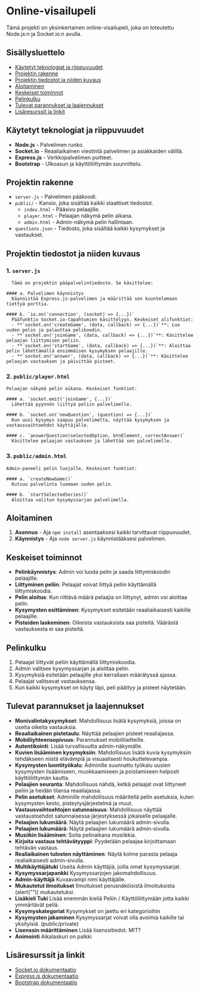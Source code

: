# Online-visailupeli
Tämä projekti on yksinkertainen online-visailupeli, joka on toteutettu Node.js:n ja Socket.io:n avulla.

## Sisällysluettelo
  - [Käytetyt teknologiat ja riippuvuudet](#käytetyt-teknologiat-ja-riippuvuudet)
  - [Projektin rakenne](#projektin-rakenne)
  - [Projektin tiedostot ja niiden kuvaus](#projektin-tiedostot-ja-niiden-kuvaus)
  - [Aloitaminen](#aloitaminen)
  - [Keskeiset toiminnot](#keskeiset-toiminnot)
  - [Pelinkulku](#pelinkulku)
  - [Tulevat parannukset ja laajennukset](#tulevat-parannukset-ja-laajennukset)
  - [Lisäresurssit ja linkit](#lisäresurssit-ja-linkit)

## Käytetyt teknologiat ja riippuvuudet
  - **Node.js** - Palvelimen runko.
  - **Socket.io** - Reaaliaikainen viestintä palvelimen ja asiakkaiden välillä.
  - **Express.js** - Verkkopalvelimen puitteet.
  - **Bootstrap** - Ulkoasun ja käyttöliittymän suunnittelu.

## Projektin rakenne
  - `server.js` - Palvelimen pääkoodi.
  - `public/` - Kansio, joka sisältää kaikki staattiset tiedostot.
    - `index.html` - Pääsivu pelaajille.
    - `player.html` - Pelaajan näkymä pelin aikana.
    - `admin.html` - Admin-näkymä pelin hallintaan.
  - `questions.json` - Tiedosto, joka sisältää kaikki kysymykset ja vastaukset.

## Projektin tiedostot ja niiden kuvaus
  ### 1. `server.js`
      Tämä on projektin pääpalvelintiedosto. Se käsittelee:
    
    #### a. Palvelimen käynnistys
      Käynnistää Express.js-palvelimen ja määrittää sen kuuntelemaan tiettyä porttia.
    
    #### b. `io.on('connection', (socket) => {...})`
      Pääfunktio Socket.io-tapahtumien käsittelyyn. Keskeiset alifunktiot:
      - **`socket.on('createGame', (data, callback) => {...})`**: Luo uuden pelin ja palauttaa pelikoodin.
      - **`socket.on('joinGame', (data, callback) => {...})`**: Käsittelee pelaajan liittymisen peliin.
      - **`socket.on('startGame', (data, callback) => {...})`**: Aloittaa pelin lähettämällä ensimmäisen kysymyksen pelaajille.
      - **`socket.on('answer', (data, callback) => {...})`**: Käsittelee pelaajan vastauksen ja päivittää pisteet.
    
  ### 2. `public/player.html`
    Pelaajan näkymä pelin aikana. Keskeiset funktiot:
    
    #### a. `socket.emit('joinGame', {...})`
      Lähettää pyynnön liittyä peliin palvelimelle.
    
    #### b. `socket.on('newQuestion', (question) => {...})`
      Kun uusi kysymys saapuu palvelimelta, näyttää kysymyksen ja vastausvaihtoehdot käyttäjälle.
    
    #### c. `answerQuestion(selectedOption, btnElement, correctAnswer)`
      Käsittelee pelaajan vastauksen ja lähettää sen palvelimelle.
    
  ### 3. `public/admin.html`
    Admin-paneeli pelin luojalle. Keskeiset funktiot:
  
    #### a. `createNewGame()`
      Kutsuu palvelinta luomaan uuden pelin.
    
    #### b. `startSelectedSeries()`
      Aloittaa valitun kysymyssarjan palvelimella.

## Aloitaminen
  1. **Asennus** - Aja `npm install` asentaaksesi kaikki tarvittavat riippuvuudet.
  2. **Käynnistys** - Aja `node server.js` käynnistääksesi palvelimen.

## Keskeiset toiminnot
  - **Pelinkäynnistys**: Admin voi luoda pelin ja saada liittymiskoodin pelaajille.
  - **Liittyminen peliin**: Pelaajat voivat liittyä peliin käyttämällä liittymiskoodia.
  - **Pelin aloitus**: Kun riittävä määrä pelaajia on liittynyt, admin voi aloittaa pelin.
  - **Kysymysten esittäminen**: Kysymykset esitetään reaaliaikaisesti kaikille pelaajille.
  - **Pisteiden laskeminen**: Oikeista vastauksista saa pisteitä. Väärästä vastauksesta ei saa pisteitä.

## Pelinkulku
  1. Pelaajat liittyvät peliin käyttämällä liittymiskoodia.
  2. Admin valitsee kysymyssarjan ja aloittaa pelin.
  3. Kysymyksiä esitetään pelaajille yksi kerrallaan määrätyssä ajassa.
  4. Pelaajat valitsevat vastauksensa.
  5. Kun kaikki kysymykset on käyty läpi, peli päättyy ja pisteet näytetään.

## Tulevat parannukset ja laajennukset
  - **Monivalintakysymykset**: Mahdollisuus lisätä kysymyksiä, joissa on useita oikeita vastauksia.
  - **Reaaliaikainen pistetaulu**: Näyttää pelaajien pisteet reaaliajassa.
  - **Mobiiliyhteensopivuus**: Parannukset mobiililaitteille.
  - **Autentikointi**: Lisää turvallisuutta admin-näkymälle.
  - **Kuvien lisääminen kysymyksiin**: Mahdollisuus lisätä kuvia kysymyksiin tehdäkseen niistä elävämpiä ja visuaalisesti houkuttelevampia.
  - **Kysymysten luontityökalu**: Adminille suunnattu työkalu uusien kysymysten lisäämiseen, muokkaamiseen ja poistamiseen helposti käyttöliittymän kautta.
  - **Pelaajien seuranta**: Mahdollisuus nähdä, ketkä pelaajat ovat liittyneet peliin ja heidän tilansa reaaliajassa.
  - **Pelin asetukset**: Adminille mahdollisuus määritellä pelin asetuksia, kuten kysymysten kesto, pisteytysjärjestelmä ja muut.
  - **Vastausvaihtoehtojen satunnaisuus**: Mahdollisuus näyttää vastaustoehdot satunnaisessa järjestyksessä jokaiselle pelaajalle.
  - **Pelaajien lukumäärä**: Näytä pelaajien lukumäärä admin-sivulla.
  - **Pelaajien lukumäärä**: Näytä pelaajien lukumäärä admin-sivulla.
  - **Musiikin lisääminen**: Soita pelinaikana musiikkia.
  - **Kirjoita vastaus tehtävätyyppi**: Pyydetään pelaajaa kirjoittamaan tehtävän vastaus.
  - **Realiaikainen tulosten näyttäminen**: Näytä kolme parasta pelaaja realiaikaisesti admin-sivulla.
  - **Multikäyttäjätuki** Useita Admin käyttäjiä, joilla omat kysymyssarjat.
  - **Kysymyssarjapankki** Kysymyssarjojen jakomahdollisuus.
  - **Admin-käyttäjä** Kuvaavampi nimi käyttäjälle.
  - **Mukautetut ilmoitukset** Ilmoitukset perusnäköisistä ilmoituksista (alert("")) mukautetuksi.
  - **Lisäkieli Tuki** Lisää enemmän kieliä Peliin / Käyttöliittymään jotta kaikki ymmärtävät peliä.
  - **Kysymyskategoriat** Kysymykset on jaettu eri kategorioihin
  - **Kysymysten jakaminen** Kysymyssarjat voivat olla avoimia kaikille tai yksityisiä. (public/private)
  - **Lisenssin määrittäminen** Lisää lisenssitiedot. MIT?
  - **Animointi** Aikalaskuri on palkki
    
       
## Lisäresurssit ja linkit  
  - [Socket.io dokumentaatio](https://socket.io/docs/v4)
  - [Express.js dokumentaatio](https://expressjs.com/)
  - [Bootstrap dokumentaatio](https://getbootstrap.com/docs/5.3/getting-started/introduction/)
